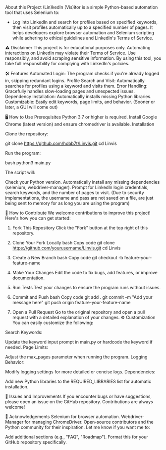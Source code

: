 About this Project
(Lin)kedIn (Vis)itor is a simple Python-based automation tool that uses Selenium to:

- Log into LinkedIn and search for profiles based on specified keywords, then visit profiles automatically up to a specified number of pages.
It helps developers explore browser automation and Selenium scripting while adhering to ethical guidelines and LinkedIn's Terms of Service.

⚠️ Disclaimer
This project is for educational purposes only. Automating interactions on LinkedIn may violate their Terms of Service. Use responsibly, and avoid scraping sensitive information. 
By using this tool, you take full responsibility for complying with LinkedIn's policies.

🛠️ Features
Automated Login: The program checks if you're already logged in, skipping redundant logins.
Profile Search and Visit: Automatically searches for profiles using a keyword and visits them.
Error Handling: Gracefully handles slow-loading pages and unexpected issues.
Dependency Installation: Automatically installs missing Python libraries.
Customizable: Easily edit keywords, page limits, and behavior. (Sooner or later, a GUI will come out)

🖥️ How to Use
Prerequisites
Python 3.7 or higher is required.
Install Google Chrome (latest version) and ensure chromedriver is available.
Installation

Clone the repository:

git clone https://github.com/hobb7t/Linvis.git
cd Linvis

Run the program:

bash
python3 main.py

The script will:

Check your Python version.
Automatically install any missing dependencies (selenium, webdriver-manager).
Prompt for LinkedIn login credentials, search keywords, and the number of pages to visit. 
(Due to security implementations, the username and pass are not saved on a file, are just being sent to memory for as long you are using the program)


📝 How to Contribute
We welcome contributions to improve this project! Here's how you can get started:

1. Fork This Repository
Click the "Fork" button at the top right of this repository.

3. Clone Your Fork Locally
bash
Copy code
git clone https://github.com/yourusername/Linvis.git
cd Linvis

4. Create a New Branch
bash
Copy code
git checkout -b feature-your-feature-name

5. Make Your Changes
Edit the code to fix bugs, add features, or improve documentation.

7. Run Tests
Test your changes to ensure the program runs without issues.

8. Commit and Push
bash
Copy code
git add .
git commit -m "Add your message here"
git push origin feature-your-feature-name

9. Open a Pull Request
Go to the original repository and open a pull request with a detailed explanation of your changes.
⚙️ Customization
You can easily customize the following:

Search Keywords:

Update the keyword input prompt in main.py or hardcode the keyword if needed.
Page Limits:

Adjust the max_pages parameter when running the program.
Logging Behavior:

Modify logging settings for more detailed or concise logs.
Dependencies:

Add new Python libraries to the REQUIRED_LIBRARIES list for automatic installation.

🧩 Issues and Improvements
If you encounter bugs or have suggestions, please open an issue on the GitHub repository. Contributions are always welcome!

🌟 Acknowledgements
Selenium for browser automation.
Webdriver-Manager for managing ChromeDriver.
Open-source contributors and the Python community for their inspiration.
Let me know if you want me to:

Add additional sections (e.g., "FAQ", "Roadmap").
Format this for your GitHub repository specifically.
